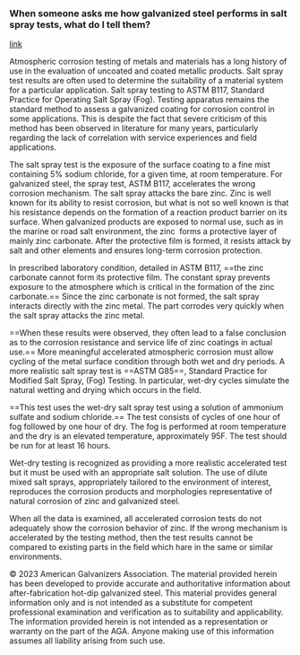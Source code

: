 ### When someone asks me how galvanized steel performs in salt spray tests, what do I tell them?
[link](https://galvanizeit.org/knowledgebase/article/salt-spray-testing) 

Atmospheric corrosion testing of metals and materials has a long history of use in the evaluation of uncoated and coated metallic products. Salt spray test results are often used to determine the suitability of a material system for a particular application. Salt spray testing to ASTM B117, Standard Practice for Operating Salt Spray (Fog). Testing apparatus remains the standard method to assess a galvanized coating for corrosion control in some applications. This is despite the fact that severe criticism of this method has been observed in literature for many years, particularly regarding the lack of correlation with service experiences and field applications.

The salt spray test is the exposure of the surface coating to a fine mist containing 5% sodium chloride, for a given time, at room temperature. For galvanized steel, the spray test, ASTM B117, accelerates the wrong corrosion mechanism. The salt spray attacks the bare zinc. Zinc is well known for its ability to resist corrosion, but what is not so well known is that his resistance depends on the formation of a reaction product barrier on its surface. When galvanized products are exposed to normal use, such as in the marine or road salt environment, the zinc  forms a protective layer of mainly zinc carbonate. After the protective film is formed, it resists attack by salt and other elements and ensures long-term corrosion protection.

In prescribed laboratory condition, detailed in ASTM B117, ==the zinc carbonate cannot form its protective film. The constant spray prevents exposure to the atmosphere which is critical in the formation of the zinc carbonate.==  Since the zinc carbonate is not formed, the salt spray interacts directly with the zinc metal. The part corrodes very quickly when the salt spray attacks the zinc metal.

==When these results were observed, they often lead to a false conclusion as to the corrosion resistance and service life of zinc coatings in actual use.== More meaningful accelerated atmospheric corrosion must allow cycling of the metal surface condition through both wet and dry periods. A more realistic salt spray test is ==ASTM G85==, Standard Practice for Modified Salt Spray, (Fog) Testing. In particular, wet-dry cycles simulate the natural wetting and drying which occurs in the field.

==This test uses the wet-dry salt spray test using a solution of ammonium sulfate and sodium chloride.== The test consists of cycles of one hour of fog followed by one hour of dry. The fog is performed at room temperature and the dry is an elevated temperature, approximately 95F. The test should be run for at least 16 hours.

Wet-dry testing is recognized as providing a more realistic accelerated test but it must be used with an appropriate salt solution. The use of dilute mixed salt sprays, appropriately tailored to the environment of interest, reproduces the corrosion products and morphologies representative of natural corrosion of zinc and galvanized steel.

When all the data is examined, all accelerated corrosion tests do not adequately show the corrosion behavior of zinc. If the wrong mechanism is accelerated by the testing method, then the test results cannot be compared to existing parts in the field which hare in the same or similar environments. 

  

© 2023 American Galvanizers Association. The material provided herein has been developed to provide accurate and authoritative information about after-fabrication hot-dip galvanized steel. This material provides general information only and is not intended as a substitute for competent professional examination and verification as to suitability and applicability. The information provided herein is not intended as a representation or warranty on the part of the AGA. Anyone making use of this information assumes all liability arising from such use.